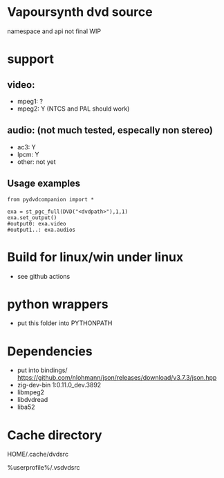 # Vapoursynth dvd source
namespace and api not final
WIP

# support 

## video:
- mpeg1: ?
- mpeg2: Y (NTCS and PAL should work)

## audio: (not much tested, especally non stereo)
- ac3: Y
- lpcm: Y
- other: not yet


## Usage examples
```
from pydvdcompanion import *

exa = st_pgc_full(DVD("<dvdpath>"),1,1)
exa.set_output()
#output0: exa.video
#output1..: exa.audios
```

# Build for linux/win under linux
- see github actions


# python wrappers
- put this folder into PYTHONPATH

# Dependencies
- put into bindings/ https://github.com/nlohmann/json/releases/download/v3.7.3/json.hpp
- zig-dev-bin 1:0.11.0_dev.3892
- libmpeg2
- libdvdread
- liba52

# Cache directory
HOME/.cache/dvdsrc

%userprofile%/.vsdvdsrc